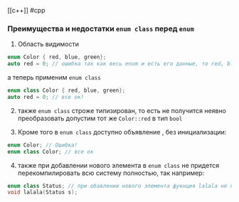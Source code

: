 [[c++]] #cpp
### Преимущества и недостатки `enum class` перед `enum`

1) Область видимости
```cpp
enum Color { red, blue, green};
auto red = 0; // ошибка так как весь enum и есть его данные, то red, blue, green расправстраняются и на всю видимость enum
```
а теперь применим `enum class`
```cpp
enum class Color { red, blue, green};
auto red = 0; // все ок!
```

2) также `enum class` строже типизирован, то есть не получится неявно преобразовать допустим тот же `Color::red` в тип `bool`

3) Кроме того в `enum class` доступно объявление , без инициализации:
```cpp
enum Color; // Ошибка!
enum class Color; // все ок
```

4) также при добавлении нового элемента в `enum class` не придется перекомпилировать всю систему полностью, так например:

```cpp
enum class Status; // при обавлении нового элемента фукнция lalala не перекомпилируется
void lalala(Status s);
```
